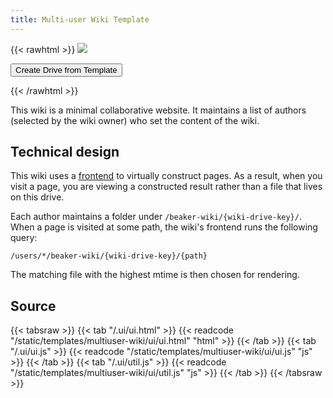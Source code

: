 ```yaml
---
title: Multi-user Wiki Template
---
```


{{< rawhtml >}}
<img class="template-thumb" src="/templates/multiuser-wiki.png">

<button class="create-drive">Create Drive from Template</button>

<script>
  const TEMPLATE_ROOT = '/templates/multiuser-wiki'
  const TEMPLATE_TITLE = 'My Wiki'
  window.TEMPLATE_FILES = [
    '/ui/ui.html',
    '/ui/ui.js',
    '/ui/util.js'
  ]
</script>
<script src="/templates/index.js"></script>
{{< /rawhtml >}}

This wiki is a minimal collaborative website. It maintains a list of authors (selected by the wiki owner) who set the content of the wiki.

## Technical design

This wiki uses a [frontend](https://beaker-browser.gitbook.io/docs/developers/frontends-.ui-folder) to virtually construct pages. As a result, when you visit a page, you are viewing a constructed result rather than a file that lives on this drive.

Each author maintains a folder under `/beaker-wiki/{wiki-drive-key}/`. When a page is visited at some path, the wiki's frontend runs the following query:

```
/users/*/beaker-wiki/{wiki-drive-key}/{path}
```

The matching file with the highest mtime is then chosen for rendering.

## Source

{{< tabsraw >}}
{{< tab "/.ui/ui.html" >}}
{{< readcode "/static/templates/multiuser-wiki/ui/ui.html" "html" >}}
{{< /tab >}}
{{< tab "/.ui/ui.js" >}}
{{< readcode "/static/templates/multiuser-wiki/ui/ui.js" "js" >}}
{{< /tab >}}
{{< tab "/.ui/util.js" >}}
{{< readcode "/static/templates/multiuser-wiki/ui/util.js" "js" >}}
{{< /tab >}}
{{< /tabsraw >}}